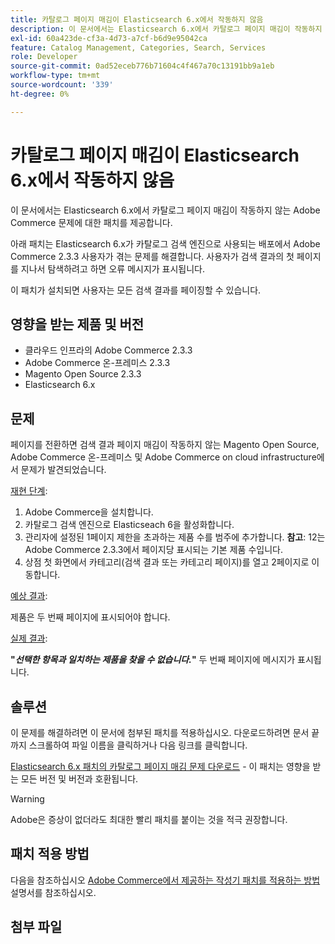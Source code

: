```yaml
---
title: 카탈로그 페이지 매김이 Elasticsearch 6.x에서 작동하지 않음
description: 이 문서에서는 Elasticsearch 6.x에서 카탈로그 페이지 매김이 작동하지 않는 Adobe Commerce 문제에 대한 패치를 제공합니다.
exl-id: 60a423de-cf3a-4d73-a7cf-b6d9e95042ca
feature: Catalog Management, Categories, Search, Services
role: Developer
source-git-commit: 0ad52eceb776b71604c4f467a70c13191bb9a1eb
workflow-type: tm+mt
source-wordcount: '339'
ht-degree: 0%

---
```


# 카탈로그 페이지 매김이 Elasticsearch 6.x에서 작동하지 않음

이 문서에서는 Elasticsearch 6.x에서 카탈로그 페이지 매김이 작동하지 않는 Adobe Commerce 문제에 대한 패치를 제공합니다.

아래 패치는 Elasticsearch 6.x가 카탈로그 검색 엔진으로 사용되는 배포에서 Adobe Commerce 2.3.3 사용자가 겪는 문제를 해결합니다. 사용자가 검색 결과의 첫 페이지를 지나서 탐색하려고 하면 오류 메시지가 표시됩니다.

이 패치가 설치되면 사용자는 모든 검색 결과를 페이징할 수 있습니다.

## 영향을 받는 제품 및 버전

* 클라우드 인프라의 Adobe Commerce 2.3.3
* Adobe Commerce 온-프레미스 2.3.3
* Magento Open Source 2.3.3
* Elasticsearch 6.x

## 문제

페이지를 전환하면 검색 결과 페이지 매김이 작동하지 않는 Magento Open Source, Adobe Commerce 온-프레미스 및 Adobe Commerce on cloud infrastructure에서 문제가 발견되었습니다.

<u>재현 단계</u>:

1. Adobe Commerce을 설치합니다.
1. 카탈로그 검색 엔진으로 Elasticseach 6을 활성화합니다.
1. 관리자에 설정된 1페이지 제한을 초과하는 제품 수를 범주에 추가합니다. **참고**: 12는 Adobe Commerce 2.3.3에서 페이지당 표시되는 기본 제품 수입니다.
1. 상점 첫 화면에서 카테고리(검색 결과 또는 카테고리 페이지)를 열고 2페이지로 이동합니다.

<u>예상 결과</u>:

제품은 두 번째 페이지에 표시되어야 합니다.

<u>실제 결과</u>:

**&quot;***선택한 항목과 일치하는 제품을 찾을 수 없습니다.***&quot;** 두 번째 페이지에 메시지가 표시됩니다.

## 솔루션

이 문제를 해결하려면 이 문서에 첨부된 패치를 적용하십시오. 다운로드하려면 문서 끝까지 스크롤하여 파일 이름을 클릭하거나 다음 링크를 클릭합니다.

[Elasticsearch 6.x 패치의 카탈로그 페이지 매김 문제 다운로드](assets/Catalog_pagination_issue_on_Elasticsearch_6_composer-2019-10-11-08-07-41.patch.zip) - 이 패치는 영향을 받는 모든 버전 및 버전과 호환됩니다.

>[!WARNING]
>
>Adobe은 증상이 없더라도 최대한 빨리 패치를 붙이는 것을 적극 권장합니다.

## 패치 적용 방법

다음을 참조하십시오 [Adobe Commerce에서 제공하는 작성기 패치를 적용하는 방법](/help/how-to/general/how-to-apply-a-composer-patch-provided-by-magento.md) 설명서를 참조하십시오.

## 첨부 파일
